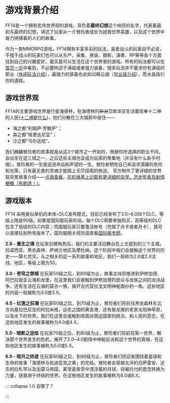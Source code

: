# 游戏背景介绍

FF14是一个拥有宏伟世界观的游戏，背负着**最终幻想**这个响亮的名字，代表着最初与最终的幻想，讲述了玩家从一介冒险者成长为拯救世界英雄，以及这个世界中奋力拼搏着的人们的故事。

作为一款MMORPG游戏，FF14拥有丰富多彩的玩法，喜爱战斗的玩家自不必说，不擅于战斗的玩家们也可以从生产、采集、换装、摄影、演奏、RP等等各个方面找到自己的兴趣爱好，着实是可以生活在这个世界里的游戏。所有的玩法都可以在[首页一览](/)中看到，不必要拘泥于满级或者强力装备，很多玩法并不要求你有满级的职业（[休闲玩法介绍](/topic/relax.md)），最强力的装备也会如过眼云烟（[毕业装介绍](/basic/bis.md)），愿水晶指引你的道路。

## 游戏世界观

FF14的主要游戏世界是行星海德林，在海德林的~~非洲~~艾欧泽亚生活着信奉十二神的人民([十二神是什么](https://ff14.huijiwiki.com/wiki/%E5%8D%81%E4%BA%8C%E7%A5%9E))，他们分散在三大城邦中居住——

* 海之都“利姆萨·罗敏萨”；
* 森之都“格里达尼亚”；
* 沙之都“乌尔达哈”。

我们~~跑腿~~冒险者的故事就是从这3个城市之一开始的，根据你所选择的职业不同，会出生在这三城之一，之后这些主城也会成为玩家的聚集地（并没有什么新手村哦）。冒险者的一生是追逐命运和声望的一生。冒险者牺牲自己来追求潜藏的危险和光荣。只有最无畏的灵魂才能踏上无尽探索的旅途。
官方制作了更详细的世界观背景故事介绍——[点我查看](http://ff.sdo.com/date/na/world/index.html)。[灰机维基上记载有更详细的杂学、历史年表及剧情梗概（有剧透！）](https://ff14.huijiwiki.com/wiki/%E5%8E%86%E5%8F%B2)。

## 游戏版本

FF14 采用类似单机的本体+DLC发布模式，目前已经发布了3.0~6.0四个DLC，等级上限是90级。如果是国际服玩家的话，每个DLC需要单独购买，高等级的DLC包含了低级的DLC内容；而国服玩家只要激活帐号（充值了点卡或者月卡），就可以直接玩到所有版本了。国际服相关规则请查看[国际服专题](/basic/international.md)。

**2.0 - 重生之境** 在玩家创建角色后，我们的主要活动舞台在上文提到的三个主城，拉诺西亚、黑衣森林、萨纳兰地区及摩杜纳。这个阶段中我们会接触这个世界的历史——第七灵灾。与之相关的这一系列故事和地区，我们一般称为2.0或2.X主线、地区，等级上限为50。

**3.0 - 苍穹之禁城** 在玩家50级之后，到60级为止，故事主线将推进到伊修加德、阿巴拉提亚云海和龙堡，在这里我们会接触到伊修加德的民众与龙族之间的龙诗战争，还有生活在云海的莫古一族，揭开古代亚拉戈文明神秘面纱的一角。这些地区的内容一般被称为3.0或3.X。

**4.0 - 红莲之狂潮** 在玩家60级之后，到70级为止，冒险者们将前往黑衣森林东北方向基拉巴尼亚的阿拉米格，远东之国的黄金港，还有敖龙族的老家太阳神草原，以及水下的世界。我们在这里会接触到帝国对周边国家的统治，和人民的意志。在这些地区发生的故事被称为4.0或4.X。

**5.0 - 暗影之逆焰** 在玩家70级之后，到80级为止，冒险者们将前往第一世界，解决那个世界发生的危机，揭开了2.0~4.0剧情中神秘反派和这个世界的真相，在这些地区发生的故事被称为5.0或5.X。

**6.0 - 晓月之终途** 在玩家80级之后，到90级为止，冒险者们将迎来围绕着星球和生命的故事「海德林与佐迪亚克之章」的完结。冒险者会穿越北洋的旧萨雷安、近东的拉札罕以及加雷马帝国，甚至是夜空中漂浮着的月球，将被托付的思念转换为力量，拯救濒于终结的世界。在这些地区发生的故事被称为6.0或6.X。

::: collapse 1.0 去哪了？

<IncludePage file="_includes/history/documentary.md" />

:::
